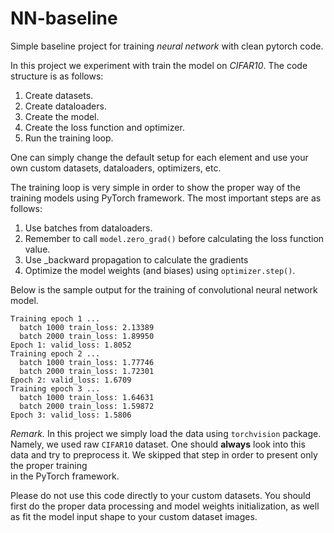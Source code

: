 # NN-baseline
Simple baseline project for training _neural network_ 
with clean pytorch code.

In this project we experiment with train the model on _CIFAR10_.
The code structure is as follows:
1. Create datasets.
2. Create dataloaders.
3. Create the model.
4. Create the loss function and optimizer.
5. Run the training loop.

One can simply change the default setup for each element and use your own custom datasets, dataloaders, 
optimizers, etc.

The training loop is very simple in order to show the proper
way of the training models using PyTorch framework.
The most important steps are as follows:
1. Use batches from dataloaders.
2. Remember to call `model.zero_grad()` before calculating the loss function value.
3. Use _backward propagation to calculate the gradients
4. Optimize the model weights (and biases) using `optimizer.step()`.

Below is the sample output for the training of convolutional neural network model. 

```text
Training epoch 1 ...
  batch 1000 train_loss: 2.13389
  batch 2000 train_loss: 1.89950
Epoch 1: valid_loss: 1.8052
Training epoch 2 ...
  batch 1000 train_loss: 1.77746
  batch 2000 train_loss: 1.72301
Epoch 2: valid_loss: 1.6709
Training epoch 3 ...
  batch 1000 train_loss: 1.64631
  batch 2000 train_loss: 1.59872
Epoch 3: valid_loss: 1.5806
```

*Remark.*
In this project we simply load the data using `torchvision` package.
Namely, we used raw `CIFAR10` dataset.
One should **always** look into this data and try to preprocess it.
We skipped that step in order to present only the proper training  
in the PyTorch framework.

Please do not use this code directly to your custom datasets.
You should first do the proper data processing and model weights initialization,
as well as fit the model input shape to your custom dataset images.

